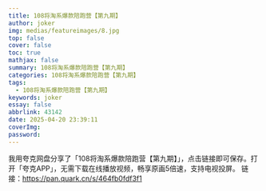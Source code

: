 ```yaml
---
title: 108将淘系爆款陪跑营【第九期】
author: joker
img: medias/featureimages/8.jpg
top: false
cover: false
toc: true
mathjax: false
summary: 108将淘系爆款陪跑营【第九期】
categories: 108将淘系爆款陪跑营【第九期】
tags:
  - 108将淘系爆款陪跑营【第九期】
keywords: joker
essay: false
abbrlink: 43142
date: 2025-04-20 23:39:11
coverImg:
password:
---
```


我用夸克网盘分享了「108将淘系爆款陪跑营【第九期】」，点击链接即可保存。打开「夸克APP」，无需下载在线播放视频，畅享原画5倍速，支持电视投屏。
链接：https://pan.quark.cn/s/464fb0fdf3f1
